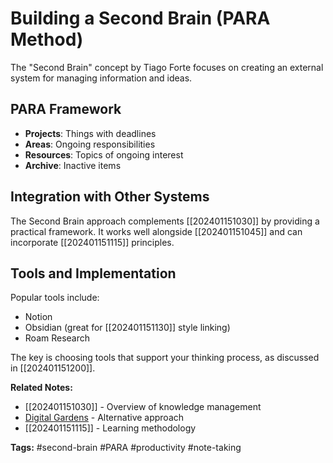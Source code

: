 # Building a Second Brain (PARA Method)

The "Second Brain" concept by Tiago Forte focuses on creating an external system for managing information and ideas.

## PARA Framework

- **Projects**: Things with deadlines
- **Areas**: Ongoing responsibilities  
- **Resources**: Topics of ongoing interest
- **Archive**: Inactive items

## Integration with Other Systems

The Second Brain approach complements [[202401151030]] by providing a practical framework. It works well alongside [[202401151045]] and can incorporate [[202401151115]] principles.

## Tools and Implementation

Popular tools include:
- Notion
- Obsidian (great for [[202401151130]] style linking)
- Roam Research

The key is choosing tools that support your thinking process, as discussed in [[202401151200]].

**Related Notes:**
- [[202401151030]] - Overview of knowledge management
- [Digital Gardens](202401151045) - Alternative approach
- [[202401151115]] - Learning methodology

**Tags:** #second-brain #PARA #productivity #note-taking